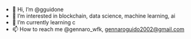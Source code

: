 - 👋 Hi, I’m @gguidone
- 👀 I’m interested in blockchain, data science, machine learning, ai 
- 🌱 I’m currently learning c
- 📫 How to reach me @gennaro_wfk, gennaroguido2002@gmail.com 

<!---
gguidone/gguidone is a ✨ special ✨ repository because its `README.md` (this file) appears on your GitHub profile.
You can click the Preview link to take a look at your changes.
--->
